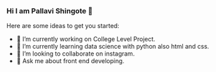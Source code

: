 ### Hi I am Pallavi Shingote 👋

Here are some ideas to get you started:

- 🔭 I’m currently working on College Level Project.
- 🌱 I’m currently learning data science with python also html and css.
- 👯 I’m looking to collaborate on instagram.
- 💬 Ask me about front end developing.
